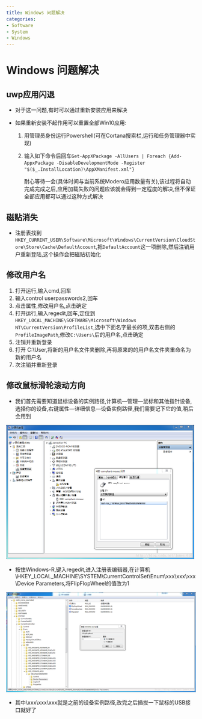 ```yaml
---
title: Windows 问题解决
categories:
- Software
- System
- Windows
---
```

# Windows 问题解决

## uwp应用闪退

- 对于这一问题,有时可以通过重新安装应用来解决

- 如果重新安装不起作用可以重置全部Win10应用:

    1. 用管理员身份运行Powershell(可在Cortana搜索栏,运行和任务管理器中实现)

    2. 输入如下命令后回车` Get-AppXPackage -AllUsers | Foreach {Add-AppxPackage -DisableDevelopmentMode -Register "$($_.InstallLocation)\AppXManifest.xml"} `

        耐心等待一会(具体时间与当前系统Modero应用数量有关),该过程将自动完成完成之后,应用加载失败的问题应该就会得到一定程度的解决,但不保证全部应用都可以通过这种方式解决

## 磁贴消失

- 注册表找到`HKEY_CURRENT_USER\Software\Microsoft\Windows\CurrentVersion\CloudStore\Store\Cache\DefaultAccount`,把`DefaultAccount`这一项删除,然后注销用户重新登陆,这个操作会把磁贴初始化




## 修改用户名

1. 打开运行,输入cmd,回车
2. 输入control userpasswords2,回车
3. 点击属性,修改用户名,点击确定
4. 打开运行,输入regedit,回车,定位到`HKEY_LOCAL_MACHINE\SOFTWARE\Microsoft\Windows NT\CurrentVersion\ProfileList`,选中下面名字最长的项,双击右侧的`ProfileImagePath`,修改`C:\Users\`后的用户名,点击确定
5. 注销并重新登录
6. 打开 C:\User\,将新的用户名文件夹删除,再将原来的的用户名文件夹重命名为新的用户名
7. 次注销并重新登录

## 修改鼠标滑轮滚动方向

- 我们首先需要知道鼠标设备的实例路径,计算机—管理—鼠标和其他指针设备,选择你的设备,右键属性—详细信息—设备实例路径,我们需要记下它的值,稍后会用到

<img src="https://raw.githubusercontent.com/LuShan123888/Files/main/Pictures/2020-12-10-3TaUPg5M1CopqBY-20200820130817159.png" style="zoom:50%;" />

- 按住Windows-R,键入regedit,进入注册表编辑器,在计算机\HKEY_LOCAL_MACHINE\SYSTEM\CurrentControlSet\Enum\xxx\xxx\xxx\Device Parameters,将FlipFlopWheel的值改为1

<img src="https://raw.githubusercontent.com/LuShan123888/Files/main/Pictures/2020-12-10-dugTaiboUeWq8mA-20200820130819757.png" style="zoom:50%;" />

- 其中\xxx\xxx\xxx就是之前的设备实例路径,改完之后插拔一下鼠标的USB接口就好了
